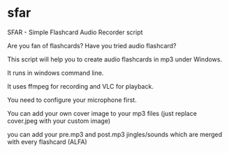 # sfar
SFAR - Simple Flashcard Audio Recorder script


Are you fan of flashcards?
Have you tried audio flashcard?

This script will help you to create audio flashcards in mp3 under Windows.

It runs in windows command line. 

It uses ffmpeg for recording and VLC for playback.

You need to configure your microphone first.

You can add your own cover image to your mp3 files
(just replace cover.jpeg with your custom image)

you can add your pre.mp3 and post.mp3 jingles/sounds 
which are merged with every flashcard (ALFA)
